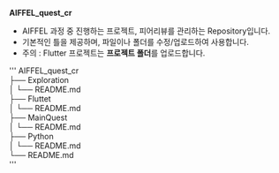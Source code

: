 **AIFFEL_quest_cr**
  
* AIFFEL 과정 중 진행하는 프로젝트, 피어리뷰를 관리하는 Repository입니다.  
* 기본적인 틀을 제공하며, 파일이나 폴더를 수정/업로드하여 사용합니다.  
* 주의 : Flutter 프로젝트는 **프로젝트 폴더**를 업로드합니다.

'''
AIFFEL_quest_cr  
├── Exploration  
│   └── README.md  
├── Fluttet  
│   └── README.md  
├── MainQuest  
│   └── README.md  
├── Python  
│   └── README.md  
└── README.md  
'''


